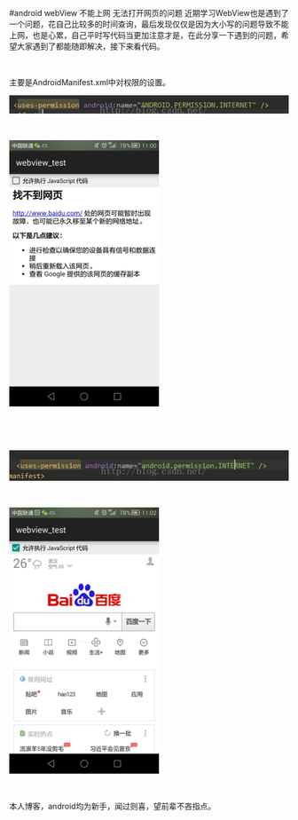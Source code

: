 #android webView 不能上网 无法打开网页的问题
近期学习WebView也是遇到了一个问题，花自己比较多的时间查询，最后发现仅仅是因为大小写的问题导致不能上网，也是心累，自己平时写代码当更加注意才是，在此分享一下遇到的问题，希望大家遇到了都能随即解决，接下来看代码。

 

主要是AndroidManifest.xml中对权限的设置。

<img alt="" class="has" src="https://raw.githubusercontent.com/Double2hao/xujiajia_blog/main/img/1650.png">

 

<img alt="" class="has" height="480" src="https://raw.githubusercontent.com/Double2hao/xujiajia_blog/main/img/1651.png" width="270">

 

 

<img alt="" class="has" src="https://raw.githubusercontent.com/Double2hao/xujiajia_blog/main/img/1652.png">

 

<img alt="" class="has" height="480" src="https://raw.githubusercontent.com/Double2hao/xujiajia_blog/main/img/1653.png" width="270">

 

本人博客，android均为新手，闻过则喜，望前辈不吝指点。